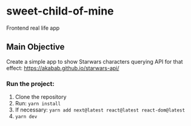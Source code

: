 # sweet-child-of-mine
Frontend real life app
## Main Objective
Create a simple app to show Starwars characters querying API for that effect:
    https://akabab.github.io/starwars-api/

### Run the project:
1. Clone the repository
2. Run: `yarn install`
3. If necessary: `yarn add next@latest react@latest react-dom@latest`
4. `yarn dev` 
  